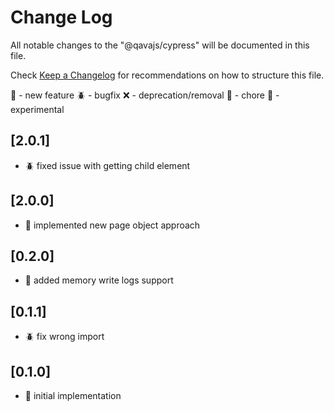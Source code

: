 # Change Log

All notable changes to the "@qavajs/cypress" will be documented in this file.

Check [Keep a Changelog](http://keepachangelog.com/) for recommendations on how to structure this file.

:rocket: - new feature
:beetle: - bugfix
:x: - deprecation/removal
:pencil: - chore
:microscope: - experimental

## [2.0.1]
- :beetle: fixed issue with getting child element

## [2.0.0]
- :rocket: implemented new page object approach

## [0.2.0]
- :rocket: added memory write logs support

## [0.1.1]
- :beetle: fix wrong import

## [0.1.0]
- :rocket: initial implementation

